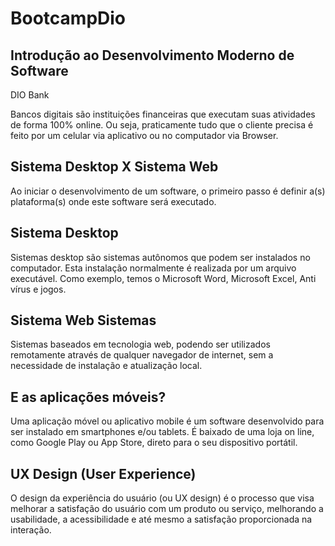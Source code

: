 # BootcampDio


## Introdução ao Desenvolvimento Moderno de Software

DIO Bank


Bancos digitais são instituições financeiras que
executam suas atividades de forma 100%
online. Ou seja, praticamente tudo que o cliente
precisa é feito por um celular via aplicativo ou
no computador via Browser.

## Sistema Desktop X Sistema Web

Ao iniciar o desenvolvimento de um software, o primeiro passo
é definir a(s) plataforma(s) onde este software será executado.


## Sistema Desktop

Sistemas desktop são sistemas
autônomos que podem ser
instalados no computador. Esta
instalação normalmente é realizada
por um arquivo executável. Como
exemplo, temos o Microsoft Word,
Microsoft Excel, Anti vírus e jogos.

## Sistema Web Sistemas

Sistemas baseados em tecnologia
web, podendo ser utilizados
remotamente através de qualquer
navegador de internet, sem a
necessidade de instalação e
atualização local.

## E as aplicações móveis?

Uma aplicação móvel ou
aplicativo mobile é um software
desenvolvido para ser instalado
em smartphones e/ou tablets. É
baixado de uma loja on line, como
Google Play ou App Store, direto
para o seu dispositivo portátil.

## UX Design (User Experience)

O design da experiência do
usuário (ou UX design) é o
processo que visa melhorar a
satisfação do usuário com um
produto ou serviço,
melhorando a usabilidade, a
acessibilidade e até mesmo a
satisfação proporcionada na
interação.

